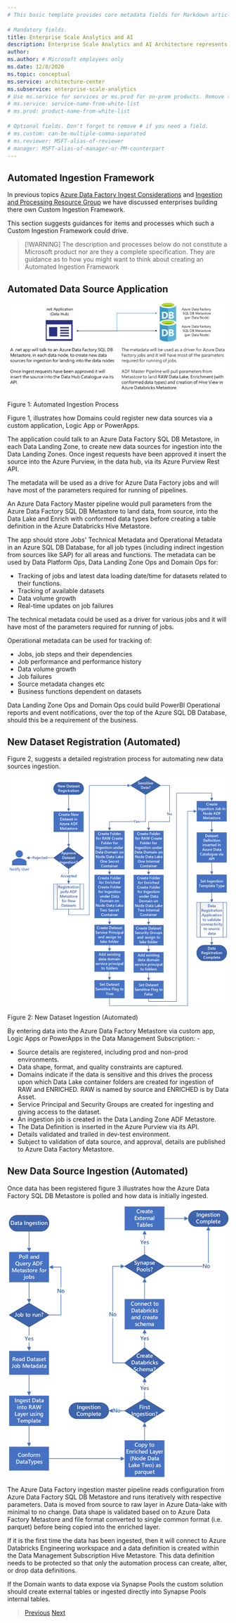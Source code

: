 ```yaml
---
# This basic template provides core metadata fields for Markdown articles on docs.microsoft.com.

# Mandatory fields.
title: Enterprise Scale Analytics and AI
description: Enterprise Scale Analytics and AI Architecture represents the strategic design path and target technical state for an Azure Analytics environment. Addressing the challenges of a centralized monolithic data lake this architecture is using a harmonized data mesh.
author:
ms.author: # Microsoft employees only
ms.date: 12/8/2020
ms.topic: conceptual
ms.service: architecture-center
ms.subservice: enterprise-scale-analytics
# Use ms.service for services or ms.prod for on-prem products. Remove the # before the relevant field.
# ms.service: service-name-from-white-list
# ms.prod: product-name-from-white-list

# Optional fields. Don't forget to remove # if you need a field.
# ms.custom: can-be-multiple-comma-separated
# ms.reviewer: MSFT-alias-of-reviewer
# manager: MSFT-alias-of-manager-or-PM-counterpart
---
```


## Automated Ingestion Framework

In previous topics [Azure Data Factory Ingest Considerations](01-overview.md#azure-data-factory-ingest-considerations) and [Ingestion and Processing Resource Group](../03-datalandingzones/01-datalandingzone.md#ingestion-and-processing-resource-group) we have discussed enterprises building there own Custom Ingestion Framework.

This section suggests guidances for items and processes which such a Custom Ingestion Framework could drive.

>[!WARNING] The description and processes below do not constitute a Microsoft product nor are they a complete specification. They are guidance as to how you might want to think about creating an Automated Ingestion Framework

## Automated Data Source Application

![Automated Ingestion Process](../images/automated_ingestion_process.png)

Figure 1: Automated Ingestion Process

Figure 1, illustrates how Domains could register new data sources via a custom application, Logic App or PowerApps.

The application could talk to an Azure Data Factory SQL DB Metastore, in each Data Landing Zone, to create new data sources for ingestion into the Data Landing Zones. Once ingest requests have been approved it insert the source into the Azure Purview, in the data hub, via its Azure Purview Rest API.

The metadata will be used as a drive for Azure Data Factory jobs and will have most of the parameters required for running of pipelines.

An Azure Data Factory Master pipeline would pull parameters from the Azure Data Factory SQL DB Metastore to land data, from source, into the Data Lake and Enrich with conformed data types before creating a table definition in the Azure Databricks Hive Metastore.

The app should store Jobs' Technical Metadata and Operational Metadata in an Azure SQL DB Database, for all job types (including indirect ingestion from sources like SAP) for all areas and functions. The metadata can be used by Data Platform Ops, Data Landing Zone Ops and Domain Ops for:

- Tracking of jobs and latest data loading date/time for datasets related to their functions.
- Tracking of available datasets
- Data volume growth
- Real-time updates on job failures

The technical metadata could be used as a driver for various jobs and it will have most of the parameters required for running of jobs.

Operational metadata can be used for tracking of:

- Jobs, job steps and their dependencies
- Job performance and performance history
- Data volume growth
- Job failures
- Source metadata changes etc
- Business functions dependent on datasets

Data Landing Zone Ops and Domain Ops could build PowerBI Operational reports and event notifications, over the top of the Azure SQL DB Database, should this be a requirement of the business.

## New Dataset Registration (Automated)

Figure 2, suggests a detailed registration process for automating new data sources ingestion.

![New Dataset Ingestion(Automated)](../images/new_dataset_ingestion.png)

Figure 2: New Dataset Ingestion (Automated)

By entering data into the Azure Data Factory Metastore via custom app, Logic Apps or PowerApps in the Data Management Subscription: -

- Source details are registered, including prod and non-prod environments.
- Data shape, format, and quality constraints are captured.
- Domains indicate if the data is sensitive and this drives the process upon which Data Lake container folders are created for ingestion of RAW and ENRICHED. RAW is named by source and ENRICHED is by Data Asset.
- Service Principal and Security Groups are created for ingesting and giving access to the dataset.
- An ingestion job is created in the Data Landing Zone ADF Metastore.
- The Data Definition is inserted in the Azure Purview via its API.
- Details validated and trailed in dev-test environment.
- Subject to validation of data source, and approval, details are published to Azure Data Factory Metastore.

## New Data Source Ingestion (Automated)

Once data has been registered figure 3 illustrates how the Azure Data Factory SQL DB Metastore is polled and how data is initially ingested.

![New Data Source Ingestion](../images/new_datastore_ingestion.png)

The Azure Data Factory ingestion master pipeline reads configuration from Azure Data Factory SQL DB Metastore and runs iteratively with respective parameters. Data is moved from source to raw layer in Azure Data-lake with minimal to no change. Data shape is validated based on to Azure Data Factory Metastore and file format converted to single common format (i.e. parquet) before being copied into the enriched layer.

If it is the first time the data has been ingested, then it will connect to Azure Databricks Engineering workspace and a data definition is created within the Data Management Subscription Hive Metastore. This data definition needs to be protected so that only the automation process can create, alter, or drop data definitions.

If the Domain wants to data expose via Synapse Pools the custom solution should create external tables or ingested directly into Synapse Pools internal tables.

>[Previous](02-sapingestion.md)
>[Next](../05-securitymodel/01-securitymodel.md)